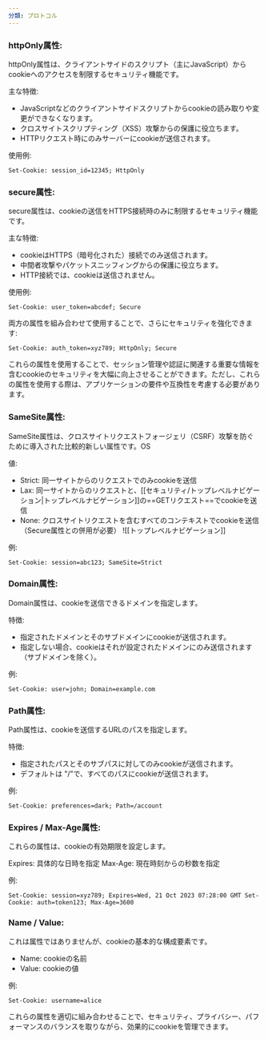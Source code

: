 ```yaml
---
分類: プロトコル
---
```


### httpOnly属性:

httpOnly属性は、クライアントサイドのスクリプト（主にJavaScript）からcookieへのアクセスを制限するセキュリティ機能です。

主な特徴:

- JavaScriptなどのクライアントサイドスクリプトからcookieの読み取りや変更ができなくなります。
- クロスサイトスクリプティング（XSS）攻撃からの保護に役立ちます。
- HTTPリクエスト時にのみサーバーにcookieが送信されます。

使用例:

`Set-Cookie: session_id=12345; HttpOnly`

### secure属性:

secure属性は、cookieの送信をHTTPS接続時のみに制限するセキュリティ機能です。

主な特徴:

- cookieはHTTPS（暗号化された）接続でのみ送信されます。
- 中間者攻撃やパケットスニッフィングからの保護に役立ちます。
- HTTP接続では、cookieは送信されません。

使用例:


`Set-Cookie: user_token=abcdef; Secure`

両方の属性を組み合わせて使用することで、さらにセキュリティを強化できます:

`Set-Cookie: auth_token=xyz789; HttpOnly; Secure`

これらの属性を使用することで、セッション管理や認証に関連する重要な情報を含むcookieのセキュリティを大幅に向上させることができます。ただし、これらの属性を使用する際は、アプリケーションの要件や互換性を考慮する必要があります。

### SameSite属性:

SameSite属性は、クロスサイトリクエストフォージェリ（CSRF）攻撃を防ぐために導入された比較的新しい属性です。OS

値:

- Strict: 同一サイトからのリクエストでのみcookieを送信
- Lax: 同一サイトからのリクエストと、[[セキュリティ/トップレベルナビゲーション|トップレベルナビゲーション]]の==GETリクエスト==でcookieを送信
- None: クロスサイトリクエストを含むすべてのコンテキストでcookieを送信（Secure属性との併用が必要）
![[トップレベルナビゲーション]]

例:

`Set-Cookie: session=abc123; SameSite=Strict`

### Domain属性:

Domain属性は、cookieを送信できるドメインを指定します。

特徴:

- 指定されたドメインとそのサブドメインにcookieが送信されます。
- 指定しない場合、cookieはそれが設定されたドメインにのみ送信されます（サブドメインを除く）。

例:

`Set-Cookie: user=john; Domain=example.com`

### Path属性:

Path属性は、cookieを送信するURLのパスを指定します。

特徴:

- 指定されたパスとそのサブパスに対してのみcookieが送信されます。
- デフォルトは "/"で、すべてのパスにcookieが送信されます。

例:

`Set-Cookie: preferences=dark; Path=/account`

### Expires / Max-Age属性:

これらの属性は、cookieの有効期限を設定します。

Expires: 具体的な日時を指定 Max-Age: 現在時刻からの秒数を指定

例:

`Set-Cookie: session=xyz789; Expires=Wed, 21 Oct 2023 07:28:00 GMT Set-Cookie: auth=token123; Max-Age=3600`

### Name / Value:

これは属性ではありませんが、cookieの基本的な構成要素です。

- Name: cookieの名前
- Value: cookieの値

例:

`Set-Cookie: username=alice`

これらの属性を適切に組み合わせることで、セキュリティ、プライバシー、パフォーマンスのバランスを取りながら、効果的にcookieを管理できます。